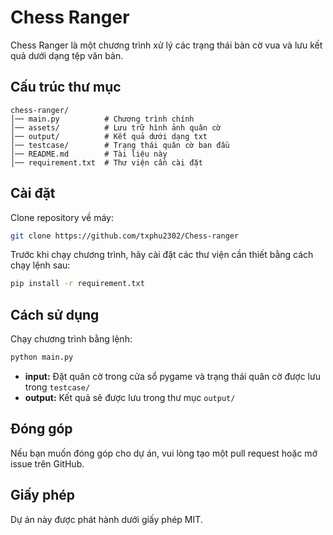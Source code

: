# Chess Ranger

Chess Ranger là một chương trình xử lý các trạng thái bàn cờ vua và lưu kết quả dưới dạng tệp văn bản.



## Cấu trúc thư mục

```
chess-ranger/
│── main.py          # Chương trình chính
│── assets/          # Lưu trữ hình ảnh quân cờ
│── output/          # Kết quả dưới dạng txt
│── testcase/        # Trạng thái quân cờ ban đầu
│── README.md        # Tài liệu này
│── requirement.txt  # Thư viện cần cài đặt
```

## Cài đặt

Clone repository về máy:

```bash
git clone https://github.com/txphu2302/Chess-ranger
```

Trước khi chạy chương trình, hãy cài đặt các thư viện cần thiết bằng cách chạy lệnh sau:

```bash
pip install -r requirement.txt
```

## Cách sử dụng

Chạy chương trình bằng lệnh:

```bash
python main.py
```

- **input:** Đặt quân cờ trong cửa sổ pygame và trạng thái quân cờ được lưu trong `testcase/`
- **output:** Kết quả sẽ được lưu trong thư mục `output/`

## Đóng góp
Nếu bạn muốn đóng góp cho dự án, vui lòng tạo một pull request hoặc mở issue trên GitHub.

## Giấy phép
Dự án này được phát hành dưới giấy phép MIT.

